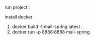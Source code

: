 run project :

install docker 
1) docker build -t mail-spring:latest .
2) docker run  -p 8888:8888 mail-spring 

